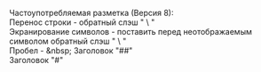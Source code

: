Частоупотребляемая разметка (Версия 8):\
Перенос строки - обратный слэш " \\ "\
Экранирование символов - поставить перед неотображаемым символом обратный слэш " \\ "\
Пробел - \&nbsp;
Заголовок "##"   
Заголовок "#"

